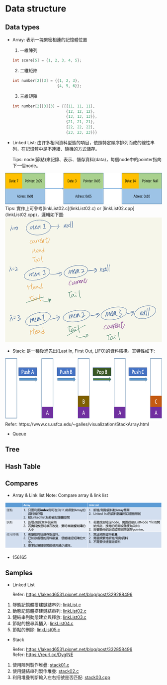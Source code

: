 # Data structure
## Data types
- Array: 表示一塊緊密相連的記憶體位置<p>
  1. 一維陣列<p>
  ```c
  int score[5] = {1, 2, 3, 4, 5};
  ```
  2. 二維矩陣<p>
  ```c
  int number[2][3] = {{1, 2, 3}, 
                      {4, 5, 6}};
  ```
  3. 三維矩陣<p>
  ```c
  int number[2][3][3] = {{{11, 11, 11}, 
                          {12, 12, 12},
                          {13, 13, 13}},
                          {21, 21, 21}, 
                          {22, 22, 22},
                          {23, 23, 23}}}
  ```
- Linked List: 由許多相同資料型態的項目，依照特定順序排列而成的線性串列，在記憶體中是不連續、隨機的方式儲存。<p>
Tips: node(節點)來記錄、表示、儲存資料(data)，每個node中的pointer指向下一個node。<br>
<img src="./linkedList.png" style="height:100px" />
Tips: 實作上可參考[linkList02.c](linkList02.c) or [linkList02.cpp](linkList02.cpp)，邏輯如下圖:<br>
  <img src="./linkMethod.jpg" style="height:400px" />

- Stack: 是一種後進先出(Last In, First Out, LIFO)的資料結構。其特性如下:<br>
<img src="./stackFlow.png" style="height:200px"/>
Refer: https://www.cs.usfca.edu/~galles/visualization/StackArray.html


- Queue

## Tree
## Hash Table
## Compares
- Array & Link list
Note: Compare array & link list<p>
<img src="./compare01.png" width="700px" />


- 156165 

## Samples
- Linked List<p>
Refer: https://lakesd6531.pixnet.net/blog/post/329288496
1. 靜態記憶體搭建鏈結串列: [linkList.c](linkList.c)
2. 動態記憶體搭建鏈結串列: [linkList02.c](linkList02.c)
3. 鏈結串列動態建立與釋放: [linkList03.c](linkList03.c)
4. 節點的搜尋與插入: [linkList04.c](linkList04.c)
5. 節點的刪除: [linkList05.c](linkList05.c)

- Stack<p>
Refer: https://lakesd6531.pixnet.net/blog/post/332858496 <br>
Refer: https://reurl.cc/DyglNE
1. 使用陣列製作堆疊: [stack01.c](stack01.c)
2. 使用鏈結串列製作堆疊: [stack02.c](stack02.c)
3. 利用堆疊判斷輸入左右括號是否匹配: [stack03.cpp](stack03.cpp)